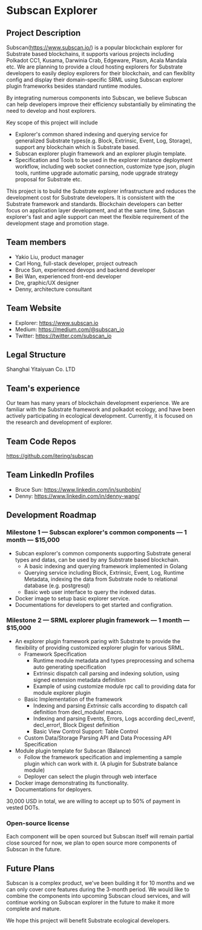# Subscan Explorer

## Project Description
Subscan(https://www.subscan.io/) is a popular blockchain explorer for Substrate based blockchains, it supports various projects including Polkadot CC1, Kusama, Darwinia Crab, Edgeware, Plasm, Acala Mandala etc. We are planning to provide a cloud hosting explorers for Substrate developers to easily deploy explorers for their blockchain, and can flexiblity config and display their domain-specific SRML using Subscan explorer plugin frameworks besides standard runtime modules.

By integrating numerous components into Subscan, we believe Subscan can help developers improve their efficiency substantially by eliminating the need to develop and host explorers.

Key scope of this project will include

* Explorer's common shared indexing and querying service for generalized Substrate types(e.g. Block, Extrinsic, Event, Log, Storage), support any blockchain which is Substrate based.
* Subscan explorer plugin framework and an explorer plugin template.
* Specification and Tools to be used in the explorer instance deployment workflow, including web socket connection, customize type json, plugin tools, runtime upgrade automatic parsing, node upgrade strategy proposal for Substrate etc.

This project is to build the Substrate explorer infrastructure and reduces the development cost for Substrate developers. It is consistent with the Substrate framework and standards. Blockchain developers can better focus on application layer development, and at the same time, Subscan explorer's fast and agile support can meet the flexible requirement of the development stage and promotion stage.

## Team members
* Yakio Liu, product manager
* Carl Hong, full-stack developer, project outreach
* Bruce Sun, experienced devops and backend developer
* Bei Wan, experienced front-end developer
* Dre, graphic/UX designer
* Denny, architecture consultant

## Team Website
* Explorer: https://www.subscan.io
* Medium: https://medium.com/@subscan_io
* Twitter: https://twitter.com/subscan_io

## Legal Structure 
Shanghai Yitaiyuan Co. LTD

## Team's experience
Our team has many years of blockchain development experience. We are familiar with the Substrate framework and polkadot ecology, and have been actively participating in ecological development. Currently, it is focused on the research and development of explorer.

## Team Code Repos
https://github.com/itering/subscan

## Team LinkedIn Profiles
* Bruce Sun: https://www.linkedin.com/in/sunbobin/
* Denny: https://www.linkedin.com/in/denny-wang/

## Development Roadmap

### Milestone 1 — Subscan explorer's common components — 1 month — $15,000
* Subcan explorer's common components supporting Substrate general types and datas, can be used by any Substrate based blockchain.
    * A basic indexing and querying framework implemented in Golang
    * Querying service including Block, Extrinsic, Event, Log, Runtime Metadata, indexing the data from Substrate node to relational database (e.g. postgresql)
    * Basic web user interface to query the indexed datas.
* Docker image to setup basic explorer service.
* Documentations for developers to get started and configration.

### Milestone 2 — SRML explorer plugin framework — 1 month — $15,000
* An explorer plugin framework paring with Substrate to provide the flexibility of providing customized explorer plugin for various SRML.
    * Framework Specification
        * Runtime module metadata and types preprocessing and schema auto generating specification
        * Extrinsic dispatch call parsing and indexing solution, using signed extension metadata definition
        * Example of using customize module rpc call to providing data for module explorer plugin
    * Basic Implementation of the framework
        * Indexing and parsing *Extrinsic* calls according to dispatch call definition from decl_module! macro.
        * Indexing and parsing Events, Errors, Logs according decl_event!, decl_error!, Block Digest definition
        * Basic View Control Support: Table Control
    * Custom Data/Storage Parsing API and Data Processing API Specification
* Module plugin template for Subscan (Balance)
    * Follow the framework specification and implementing a sample plugin which can work with it. (A plugin for Substrate balance module)
    * Deployer can select the plugin through web interface
* Docker image demonstrating its functionality.
* Documentations for deployers.

30,000 USD in total, we are willing to accept up to 50% of payment in vested DOTs.

### Open-source license
Each component will be open sourced but Subscan itself will remain partial close sourced for now, we plan to open source more components of Subscan in the future.

## Future Plans
Subscan is a complex product, we've been building it for 10 months and we can only cover core features during the 3-month period. We would like to combine the components into upcoming Subscan cloud services, and will continue working on Subscan explorer in the future to make it more complete and mature. 
 
We hope this project will benefit Substrate ecological developers.

